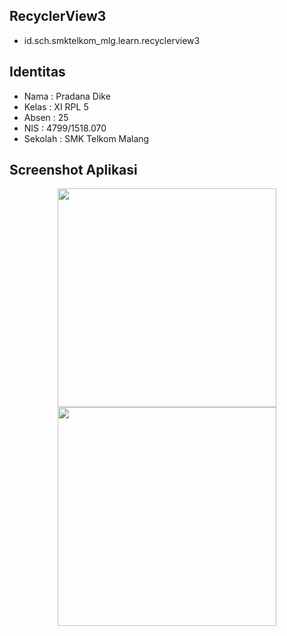 ## RecyclerView3
* id.sch.smktelkom_mlg.learn.recyclerview3

## Identitas
* Nama  : Pradana Dike
* Kelas : XI RPL 5
* Absen : 25
* NIS   : 4799/1518.070
* Sekolah : SMK Telkom Malang

## Screenshot Aplikasi
<p align="center">
  <img src="https://s28.postimg.org/d2vat1z31/Screenshot_2017_01_23_14_32_43.png" width="350"/>
  <img src="https://s28.postimg.org/i6o6pie0t/Screenshot_2017_01_23_14_33_21.png" width="350"/>
</p>
